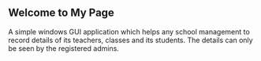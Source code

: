 ## Welcome to My Page

A simple windows GUI application which helps any school management to record details of its teachers, classes and its students. The details can only be seen by the registered admins.


